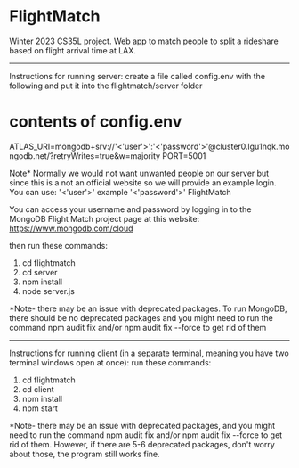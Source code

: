 # FlightMatch
Winter 2023 CS35L project. Web app to match people to split a rideshare based on flight arrival time at LAX.

**********************************************************
Instructions for running server:
create a file called config.env with the following and put it into the flightmatch/server folder

# contents of config.env
ATLAS_URI=mongodb+srv://'<'user'>':'<'password'>'@cluster0.lgu1nqk.mongodb.net/?retryWrites=true&w=majority
PORT=5001


Note*
Normally we would not want unwanted people on our server but since this is a not an official website so we will provide an example login. You can use:
'<'user'>' example
'<'password'>' FlightMatch

You can access your username and password by logging in to the MongoDB Flight Match project page at this website: https://www.mongodb.com/cloud 


then run these commands:
1. cd flightmatch
2. cd server
3. npm install
4. node server.js

*Note- there may be an issue with deprecated packages. To run MongoDB, there should be no deprecated packages and you might need to run the command npm audit fix and/or npm audit fix --force to get rid of them

**********************************************************
Instructions for running client (in a separate terminal, meaning you have two terminal windows open at once):
run these commands:
1. cd flightmatch
2. cd client
3. npm install
4. npm start

*Note- there may be an issue with deprecated packages, and you might need to run the command npm audit fix and/or npm audit fix --force to get rid of them. However, if there are 5-6 deprecated packages, don't worry about those, the program still works fine.
